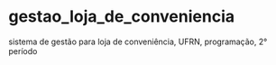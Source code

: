 # gestao_loja_de_conveniencia
sistema de gestão para loja de conveniência, UFRN, programação, 2° período

